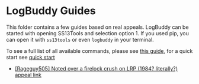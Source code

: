 # LogBuddy Guides

This folder contains a few guides based on real appeals. LogBuddy can be started with opening SS13Tools and selection option 1. If you used pip, you can open it with `ss13tools` or even `logbuddy` in your terminal.

To see a full list of all available commands, please see [this guide](../ss13_tools/log_buddy/README.md#available-commands-cheat-sheet), for a quick start see [quick start](../ss13_tools/log_buddy/README.md#quick-start)

- [[Rageguy505] Noted over a firelock crush on LRP (1984? literally?)](./33442.md) [appeal link](https://tgstation13.org/phpBB/viewtopic.php?f=34&t=33442)
